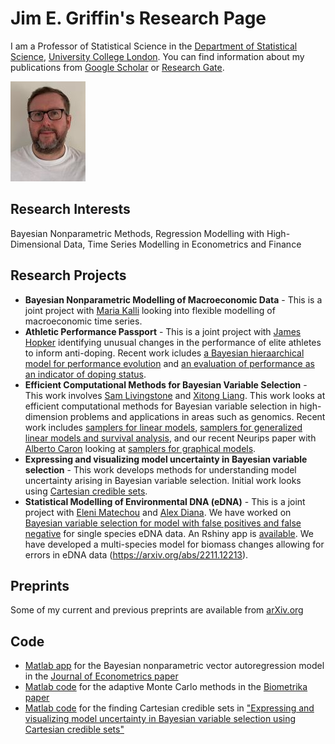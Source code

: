 # Jim E. Griffin's Research Page

I am a Professor of Statistical Science in the [Department of Statistical Science](https://www.ucl.ac.uk/statistics/), [University College London](https://www.ucl.ac.uk). You can find information about my publications from [Google Scholar](https://scholar.google.com/citations?hl=en&user=vPUFsJcAAAAJ) or [Research Gate](https://www.researchgate.net/profile/Jim_Griffin2). 

![Picture](Jim_picture_04_02_19_3.jpg)


## Research Interests
Bayesian Nonparametric Methods, Regression Modelling with High-Dimensional Data, Time Series Modelling in Econometrics and Finance

## Research Projects
- **Bayesian Nonparametric Modelling of Macroeconomic Data** - This is a joint project with [Maria Kalli](https://www.kent.ac.uk/mathematics-statistics-actuarial-science/people/1102/www.kent.ac.uk/mathematics-statistics-actuarial-science/people/1102/kalli-maria) looking into flexible modelling of macroeconomic time series.
- **Athletic Performance Passport** - This is a joint project with [James Hopker](https://www.kent.ac.uk/sport-sciences/people/2184/www.kent.ac.uk/sport-sciences/people/2184/hopker-james) identifying unusual changes in the performance of elite athletes to inform anti-doping. Recent work icludes [a Bayesian hieraarchical model for performance evolution](https://www.degruyter.com/document/doi/10.1515/jqas-2021-0112/html) and [an evaluation of performance as an indicator of doping status](https://analyticalsciencejournals.onlinelibrary.wiley.com/doi/full/10.1002/dta.3563).
- **Efficient Computational Methods for Bayesian Variable Selection** - This work involves [Sam Livingstone](https://www.ucl.ac.uk/statistics/department-information/staff/dr-samuel-livingstone) and [Xitong Liang](https://www.researchgate.net/profile/Xitong_Liang3). This work looks at efficient computational methods for Bayesian variable selection in high-dimension problems and applications in areas such as genomics. Recent work includes [samplers for linear models](https://link.springer.com/article/10.1007/s11222-022-10137-8), [samplers for generalized linear models and survival analysis](https://www.mdpi.com/1099-4300/25/9/1310), and our recent Neurips paper with [Alberto Caron](https://albicaron.github.io) looking at [samplers for graphical models](https://proceedings.neurips.cc/paper_files/paper/2023/file/8027ace571384361920665f1d1b69758-Paper-Conference.pdf).
- **Expressing and visualizing model uncertainty in Bayesian variable selection** - This work develops methods for understanding model uncertainty arising in Bayesian variable selection. Initial work looks using [Cartesian credible sets](https://arxiv.org/abs/2402.12323).
- **Statistical Modelling of Environmental DNA (eDNA)** - This is a joint project with [Eleni Matechou](https://www.kent.ac.uk/mathematics-statistics-actuarial-science/people/1039/matechou-eleni) and [Alex Diana](https://www.researchgate.net/profile/Alex-Diana-2). We have worked on [Bayesian variable selection for model with false positives and false negative](https://rss.onlinelibrary.wiley.com/doi/10.1111/rssc.12390) for single species eDNA data. An Rshiny app is [available](https://nsojournals.onlinelibrary.wiley.com/doi/pdf/10.1111/ecog.05718). We have developed a multi-species model for biomass changes allowing for errors in eDNA data  (https://arxiv.org/abs/2211.12213).

## Preprints
Some of my current and previous preprints are available from [arXiv.org](https://arxiv.org/search/?searchtype=author&query=Griffin%2C+J+E)

## Code
- [Matlab app](BNP-VARTool.mlappinstall) for the Bayesian nonparametric vector autoregression model in the [Journal of Econometrics paper](https://www.sciencedirect.com/science/article/pii/S0304407617302415)
- [Matlab code](Version3.0.zip) for the adaptive Monte Carlo methods in the [Biometrika paper](https://academic.oup.com/biomet/advance-article/doi/10.1093/biomet/asaa055/5918057)
- [Matlab code](CCS_Matlab.zip) for the finding Cartesian credible sets in ["Expressing and visualizing model uncertainty in Bayesian variable selection using Cartesian credible sets"](https://arxiv.org/abs/2402.12323)






